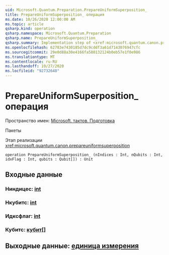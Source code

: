 ```yaml
---
uid: Microsoft.Quantum.Preparation.PrepareUniformSuperposition_
title: PrepareUniformSuperposition_ операция
ms.date: 10/26/2020 12:00:00 AM
ms.topic: article
qsharp.kind: operation
qsharp.namespace: Microsoft.Quantum.Preparation
qsharp.name: PrepareUniformSuperposition_
qsharp.summary: Implementation step of <xref:microsoft.quantum.canon.prepareuniformsuperposition>
ms.openlocfilehash: 62783e7430185d7dc9cddf3a61d7143076947cfc
ms.sourcegitcommit: 29e0d88a30e4166fa580132124b0eb57e1f0e986
ms.translationtype: MT
ms.contentlocale: ru-RU
ms.lasthandoff: 10/27/2020
ms.locfileid: "92732648"
---
```

# <a name="prepareuniformsuperposition_-operation"></a>PrepareUniformSuperposition_ операция

Пространство имен: [Microsoft. тактов. Подготовка](xref:Microsoft.Quantum.Preparation)

Пакеты [](https://nuget.org/packages/)


Этап реализации <xref:microsoft.quantum.canon.prepareuniformsuperposition>

```qsharp
operation PrepareUniformSuperposition_ (nIndices : Int, nQubits : Int, idxFlag : Int, qubits : Qubit[]) : Unit
```


## <a name="input"></a>Входные данные

### <a name="nindices--int"></a>Ниндицес: [int](xref:microsoft.quantum.lang-ref.int)




### <a name="nqubits--int"></a>Нкубитс: [int](xref:microsoft.quantum.lang-ref.int)




### <a name="idxflag--int"></a>Идксфлаг: [int](xref:microsoft.quantum.lang-ref.int)




### <a name="qubits--qubit"></a>Кубитс: [кубит](xref:microsoft.quantum.lang-ref.qubit)[]





## <a name="output--unit"></a>Выходные данные: [единица измерения](xref:microsoft.quantum.lang-ref.unit)

